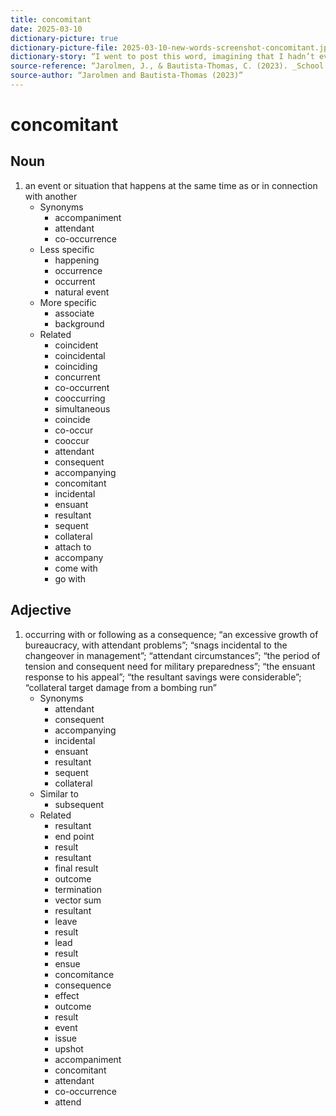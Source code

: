 ```yaml
---
title: concomitant
date: 2025-03-10
dictionary-picture: true
dictionary-picture-file: 2025-03-10-new-words-screenshot-concomitant.jpeg
dictionary-story: “I went to post this word, imagining that I hadn’t ever posted it before. It turns that that I did in August third of 2014. Now I have a screenshot that I can add to this entry from a current read.”
source-reference: “Jarolmen, J., & Bautista-Thomas, C. (2023). _School social work: A direct practice guide_ (2nd ed.). Waveland Press.”
source-author: “Jarolmen and Bautista-Thomas (2023)”
---
```


# concomitant


## Noun

1. an event or situation that happens at the same time as or in connection with another
	- Synonyms
		- accompaniment
		- attendant
		- co-occurrence
	- Less specific
		- happening
		- occurrence
		- occurrent
		- natural event
	- More specific
		- associate
		- background
	- Related
		- coincident
		- coincidental
		- coinciding
		- concurrent
		- co-occurrent
		- cooccurring
		- simultaneous
		- coincide
		- co-occur
		- cooccur
		- attendant
		- consequent
		- accompanying
		- concomitant
		- incidental
		- ensuant
		- resultant
		- sequent
		- collateral
		- attach to
		- accompany
		- come with
		- go with

## Adjective

1. occurring with or following as a consequence; “an excessive growth of bureaucracy, with attendant problems”; “snags incidental to the changeover in management”; “attendant circumstances”; “the period of tension and consequent need for military preparedness”; “the ensuant response to his appeal”; “the resultant savings were considerable”; “collateral target damage from a bombing run”
	- Synonyms
		- attendant
		- consequent
		- accompanying
		- incidental
		- ensuant
		- resultant
		- sequent
		- collateral
	- Similar to
		- subsequent
	- Related
		- resultant
		- end point
		- result
		- resultant
		- final result
		- outcome
		- termination
		- vector sum
		- resultant
		- leave
		- result
		- lead
		- result
		- ensue
		- concomitance
		- consequence
		- effect
		- outcome
		- result
		- event
		- issue
		- upshot
		- accompaniment
		- concomitant
		- attendant
		- co-occurrence
		- attend
